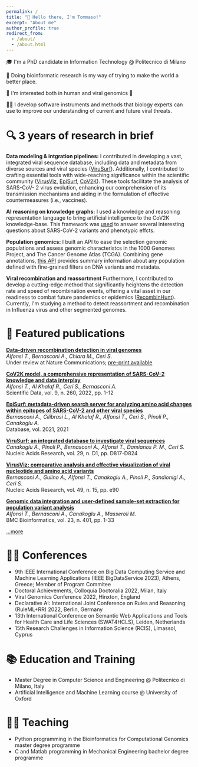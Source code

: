 ```yaml
---
permalink: /
title: "👋 Hello there, I'm Tommaso!"
excerpt: "About me"
author_profile: true
redirect_from: 
  - /about/
  - /about.html
---
```


🎓 I'm a PhD candidate in Information Technology @ Politecnico di Milano

🔬 Doing bioinformatic research is my way of trying to make the world a better place. 

🧬 I'm interested both in human and viral genomics 🦠 

👨‍💻 I develop software instruments and methods that biology experts can use to improve our understanding of current and future viral threats.

# 🔍 3 years of research in brief

**Data modeling & intgration pipelines:** I contributed in developing a vast, integrated viral sequence database, including data and metadata from diverse sources and viral species ([ViruSurf](../files/ViruSurf%20NAR.pdf)). Additionally, I contributed to crafting essential tools with wide-reaching significance within the scientific community ([VirusViz](../files/VirusViz%20NAR.pdf), [EpiSurf](../files/EpiSurf_DATABASE.pdf), [CoV2K](../files/CoV2K_model.pdf)). These tools facilitate the analysis of SARS-CoV- 2 virus evolution, enhancing our comprehension of its transmission mechanisms and aiding in the formulation of effective countermeasures (i.e., vaccines). 

**AI reasoning on knowledge graphs:** I used a knowledge and reasoning representation language to bring artificial intelligence to the CoV2K knowledge-base. This framework was [used](../files/rule_ml.pdf) to answer several interesting questions about SARS-CoV-2 variants and phenotypic effcts. 

**Population genomics:** I built an API to ease the selection genomic populations and assess genomic characteristcs in the 1000 Genomes Project, and The Cancer Genome Atlas (TCGA). Combining gene annotations, [this API](../files/varsum.pdf) provides summary information about any population defined with fine-grained filters on DNA variants and metadata. 

**Viral recombination and reassortment** Furthermore, I contributed to develop a cutting-edge method that significantly heightens the detection rate and speed of recombination events, offering a vital asset in our readiness to combat future pandemics or epidemics ([RecombinHunt](../files/v2_RecombinHunt___NatureCommunications.pdf)). Currently, I'm studying a method to detect reassortment and recombination in Influenza virus and other segmented genomes.

# 📜 Featured publications

**[Data-driven recombination detection in viral genomes](https://doi.org/10.1101/2023.06.05.543733)** </br>
*Alfonsi T., Bernasconi A., Chiara M., Ceri S.* </br>
Under review at Nature Communications; [pre-print available](https://doi.org/10.1101/2023.06.05.543733)

**[CoV2K model, a comprehensive representation of SARS-CoV-2 knowledge and data interplay](https://doi.org/10.1038/s41597-022-01348-9)** </br>
*Alfonsi T., Al Khalaf R., Ceri S., Bernasconi A.* </br>
Scientific Data, vol. 9, n. 260, 2022, pp. 1-12

**[EpiSurf: metadata-driven search server for analyzing amino acid changes within epitopes of SARS-CoV-2 and other viral species](https://doi.org/10.1093/database/baab059)** </br>
*Bernasconi A., Cilibrasi L., Al Khalaf R., Alfonsi T., Ceri S., Pinoli P., Canakoglu A.* </br>
Database, vol. 2021, 2021

**[ViruSurf: an integrated database to investigate viral sequences](https://doi.org/10.1093/nar/gkaa846)** </br>
*Canakoglu A., Pinoli P., Bernasconi A., Alfonsi T., Damianos P. M., Ceri S.* </br>
Nucleic Acids Research, vol. 29, n. D1, pp. D817-D824

**[VirusViz: comparative analysis and effective visualization of viral nucleotide and amino acid variants](https://doi.org/10.1093/nar/gkaa846)** </br>
*Bernasconi A., Gulino A., Alfonsi T., Canakoglu A., Pinoli P., Sandionigi A., Ceri S.</br>*
Nucleic Acids Research, vol. 49, n. 15, pp. e90

**[Genomic data integration and user-defined sample-set extraction for population variant analysis](https://doi.org/10.1186/s12859-022-04927-0)** </br>
*Alfonsi T., Bernasconi A., Canakoglu A., Masseroli M.* </br>
BMC Bioinformatics, vol. 23, n. 401, pp. 1-33

[...more](https://scholar.google.com/citations?view_op=list_works&hl=it&hl=it&user=v5lhgMMAAAAJ)

# 🙋‍♂️ Conferences 
- 9th IEEE International Conference on Big Data Computing Service and Machine Learning Applications (IEEE BigDataService 2023), Athens, Greece; Member of Program Commitee
- Doctoral Achievements, Colloquia Doctoralia 2022, Milan, Italy
- Viral Genomics Conference 2022, Hinxton, England
- Declarative AI: International Joint Conference on Rules
and Reasoning (RuleML+RR) 2022, Berlin, Germany
- 13th International Conference on Semantic Web Applications and Tools for Health Care and Life Sciences (SWAT4HCLS), Leiden, Netherlands
- 15th Research Challenges in Information Science (RCIS), Limassol, Cyprus

# 📚 Education and Training

- Master Degree in Computer Science and Engineering @ Politecnico di Milano, Italy
- Artificial Intelligence and Machine Learning course @ University of Oxford

# 👨‍🏫 Teaching

- Python programming in the Bioinformatics for Computational Genomics master degree programme
- C and Matlab programming in Mechanical Engineering bachelor degree programme
